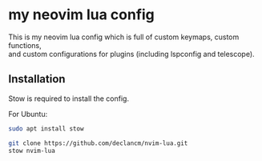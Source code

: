 # my neovim lua config

This is my neovim lua config which is full of custom keymaps, custom functions,\
and custom configurations for plugins (including lspconfig and telescope).

## Installation

Stow is required to install the config.

For Ubuntu:
```bash
sudo apt install stow
```

```bash
git clone https://github.com/declancm/nvim-lua.git
stow nvim-lua
```

